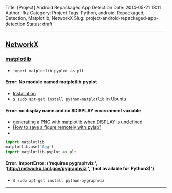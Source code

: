 Title: [Project] Android Repackaged App Detection
Date: 2014-05-21 18:11
Author: fkz
Category: Project
Tags: Python, android, Repackaged, Detection, Matplotlib, NetworkX
Slug: project-android-repackaged-app-detection
Status: draft

---  
  
## [NetworkX](https://networkx.github.io/)  
### [matplotlib](http://matplotlib.org/)  
+ `import matplotlib.pyplot as plt`  
  
#### Error: No module named matplotlib.pyplot  
+ [Installation](http://matplotlib.org/faq/installing_faq.html)  
+ `$ sudo apt-get install python-matplotlib` in Ubuntu  
  
#### Error: no display name and no $DISPLAY environment variable  
+ [generating a PNG with matplotlib when DISPLAY is undefined](http://stackoverflow.com/questions/2801882/generating-a-png-with-matplotlib-when-display-is-undefined)  
+ [How to save a figure remotely with pylab?](http://stackoverflow.com/questions/4706451/how-to-save-a-figure-remotely-with-pylab/4706614#4706614)  
+   
```python  
import matplotlib  
matplotlib.use('Agg')  
import matplotlib.pyplot as plt  
```  
#### Error: ImportError: ('requires pygraphviz ', 'http://networkx.lanl.gov/pygraphviz ', '(not available for Python3)')  
+ `$ sudo apt-get install python-pygraphviz`  
  
---  
  
